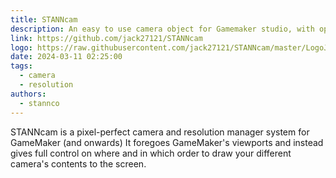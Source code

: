 ```yaml
---
title: STANNcam
description: An easy to use camera object for Gamemaker studio, with options to change game and GUI resolution independently, and upscale pixelart
link: https://github.com/jack27121/STANNcam
logo: https://raw.githubusercontent.com/jack27121/STANNcam/master/LogoJack.png
date: 2024-03-11 02:25:00
tags:
  - camera
  - resolution
authors:
  - stannco
---
```


STANNcam is a pixel-perfect camera and resolution manager system for GameMaker (and onwards)
It foregoes GameMaker's viewports and instead gives full control on where and in which order to draw your different camera's contents to the screen.